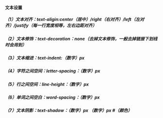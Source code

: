 #### 文本设置

##### （1）文本对齐：text-aligin:center（居中）/right（右对齐）/left（左对齐）/justify（每一行宽度相等，左右边距对齐）

##### （2）文本修饰：text-decoration：none（去掉文本修饰，一般去掉链接下划线时会用到）

##### （3）文本缩进：text-indent:（数字）px

##### （4）字符之间空间：letter-spacing：（数字）px

##### （5）行之间空间：line-height：（数字）px

##### （6）单词之间空白：word-spacing：（数字）px

##### （7）文本阴影：text-shadow：（数字）px  （数字）px   #（颜色）